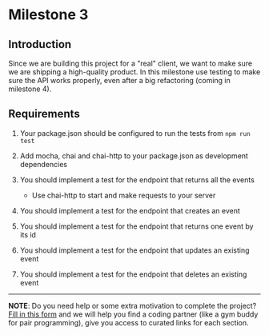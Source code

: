 # Milestone 3

## Introduction
Since we are building this project for a "real" client, we want to make sure we are shipping a high-quality product. In this milestone use testing to make sure the API works properly, even after a big refactoring (coming in milestone 4).

## Requirements

1. Your package.json should be configured to run the tests from `npm run test`

2. Add mocha, chai and chai-http to your package.json as development dependencies

3. You should implement a test for the endpoint that returns all the events
   - Use chai-http to start and make requests to your server

4. You should implement a test for the endpoint that creates an event

5. You should implement a test for the endpoint that returns one event by its id

6. You should implement a test for the endpoint that updates an existing event

7. You should implement a test for the endpoint that deletes an existing event

---

**NOTE**: Do you need help or some extra motivation to complete the project? [Fill in this form](https://microverse.typeform.com/to/Lh3CKF) and we will help you find a coding partner (like a gym buddy for pair programming), give you access to curated links for each section.